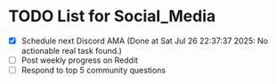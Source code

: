 # TODO List for Social_Media

- [x] Schedule next Discord AMA  (Done at Sat Jul 26 22:37:37 2025: No actionable real task found.)
- [ ] Post weekly progress on Reddit
- [ ] Respond to top 5 community questions